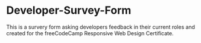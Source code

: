 # Developer-Survey-Form

This is a survery form asking developers feedback in their current roles and created for the freeCodeCamp Responsive Web Design Certificate.
